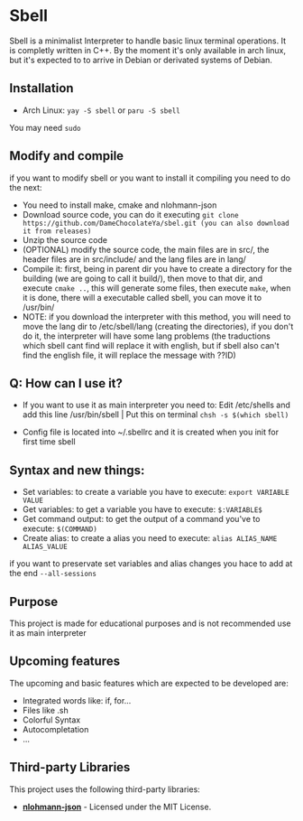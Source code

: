 # Sbell

Sbell is a minimalist Interpreter to handle basic linux terminal operations. It is completly written in C++. By the moment it's only available in arch linux, but it's expected to to arrive in Debian or derivated systems of Debian.

## Installation

* Arch Linux: `yay -S sbell` or `paru -S sbell`

You may need `sudo`

## Modify and compile
if you want to modify sbell or you want to install it compiling you need to do the next:

* You need to install make, cmake and nlohmann-json
* Download source code, you can do it executing `git clone https://github.com/DameChocolateYa/sbel.git (you can also download it from releases)`
* Unzip the source code
* (OPTIONAL) modify the source code, the main files are in src/, the header files are in src/include/ and the lang files are in lang/
* Compile it: first, being in parent dir you have to create a directory for the building (we are going to call it build/), then move to that dir, and execute `cmake ..`, this will generate some files, then execute `make`, when it is done, there will a executable called sbell, you can move it to /usr/bin/
* NOTE: if you download the interpreter with this method, you will need to move the lang dir to /etc/sbell/lang (creating the directories), if you don't do it, the interpreter will have some lang problems (the traductions which sbell cant find will replace it with english, but if sbell also can't find the english file, it will replace the message with ??ID)

## Q: How can I use it?

* If you want to use it as main interpreter you need to: Edit /etc/shells and add this line /usr/bin/sbell | Put this on terminal `chsh -s $(which sbell)`

* Config file is located into ~/.sbellrc and it is created when you init for first time sbell

## Syntax and new things:

* Set variables: to create a variable you have to execute: `export VARIABLE VALUE`
* Get variables: to get a variable you have to execute: `$:VARIABLE$`
* Get command output: to get the output of a command you've to execute: `$(COMMAND)`
* Create alias: to create a alias you need to execute: `alias ALIAS_NAME ALIAS_VALUE`

if you want to preservate set variables and alias changes you hace to add at the end `--all-sessions`

## Purpose

This project is made for educational purposes and is not recommended use it as main interpreter

## Upcoming features

The upcoming and basic features which are expected to be developed are:
 
* Integrated words like: if, for...
* Files like .sh
* Colorful Syntax
* Autocompletation
* ...

## Third-party Libraries

This project uses the following third-party libraries:

- **[nlohmann-json](https://github.com/nlohmann/json)** - Licensed under the MIT License.
